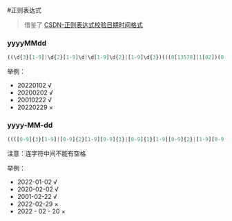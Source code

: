 #正则表达式 


> 借鉴了 [CSDN-正则表达式校验日期时间格式](https://blog.csdn.net/chuixue24/article/details/111352791)




### yyyyMMdd

```js
((\d{3}[1-9]|\d{2}[1-9]\d|\d[1-9]\d{2}|[1-9]\d{3})(((0[13578]|1[02])(0[1-9]|[12]\d|3[01]))|((0[469]|11)(0[1-9]|[12]\d|30))|(02(0[1-9]|[1]\d|2[0-8]))))|(((\d{2})(0[48]|[2468][048]|[13579][26])|((0[48]|[2468][048]|[3579][26])00))0229)
```

举例：
- 20220102 √
- 20200202 √
- 20010222 √
- 20220229 ×

### yyyy-MM-dd

```js
((([0-9]{3}[1-9]|[0-9]{2}[1-9][0-9]{1}|[0-9]{1}[1-9][0-9]{2}|[1-9][0-9]{3})-(((0[13578]|1[02])-(0[1-9]|[12][0-9]|3[01]))|((0[469]|11)-(0[1-9]|[12][0-9]|30))|(02-(0[1-9]|[1][0-9]|2[0-8]))))|((([0-9]{2})(0[48]|[2468][048]|[13579][26])|((0[48]|[2468][048]|[3579][26])00))-02-29))
```

注意：连字符中间不能有空格

举例：
- 2022-01-02 √
- 2020-02-02 √
- 2001-02-22 √
- 2022-02-29 ×
- 2022 - 02 - 20 ×


